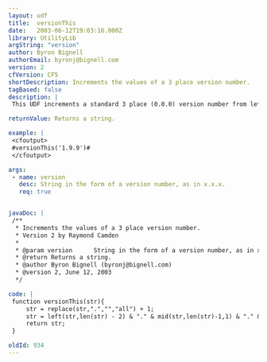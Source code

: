 ```yaml
---
layout: udf
title:  versionThis
date:   2003-06-12T19:03:16.000Z
library: UtilityLib
argString: "version"
author: Byron Bignell
authorEmail: byronj@bignell.com
version: 2
cfVersion: CF5
shortDescription: Increments the values of a 3 place version number.
tagBased: false
description: |
 This UDF increments a standard 3 place (0.0.0) version number from left to right in ascending order.

returnValue: Returns a string.

example: |
 <cfoutput>
 #versionThis('1.9.9')# 
 </cfoutput>

args:
 - name: version
   desc: String in the form of a version number, as in x.x.x.
   req: true


javaDoc: |
 /**
  * Increments the values of a 3 place version number.
  * Version 2 by Raymond Camden
  * 
  * @param version      String in the form of a version number, as in x.x.x. (Required)
  * @return Returns a string. 
  * @author Byron Bignell (byronj@bignell.com) 
  * @version 2, June 12, 2003 
  */

code: |
 function versionThis(str){
     str = replace(str,".","","all") + 1;
     str = left(str,len(str) - 2) & "." & mid(str,len(str)-1,1) & "." & right(str,1);
     return str;
 }

oldId: 934
---
```


